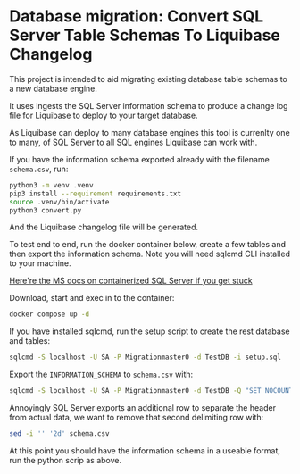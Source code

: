 # Database migration: Convert SQL Server Table Schemas To Liquibase Changelog

This project is intended to aid migrating existing database table schemas to a new database engine.

It uses ingests the SQL Server information schema to produce a change log file for Liquibase to deploy to your target database.

As Liquibase can deploy to many database engines this tool is currenlty one to many, of SQL Server to all SQL engines Liquibase can work with.

If you have the information schema exported already with the filename `schema.csv`, run:

```bash
python3 -m venv .venv
pip3 install --requirement requirements.txt
source .venv/bin/activate 
python3 convert.py
```

And the Liquibase changelog file will be generated.

To test end to end, run the docker container below, create a few tables and then export the information schema. Note you will need sqlcmd CLI installed to your machine.


[Here're the MS docs on containerized SQL Server if you get stuck](
https://learn.microsoft.com/en-us/sql/linux/quickstart-install-connect-docker?view=sql-server-ver16&pivots=cs1-bash)

Download, start and exec in to the container:

```bash
docker compose up -d
```

If you have installed sqlcmd, run the setup script to create the rest database and tables:

```bash
sqlcmd -S localhost -U SA -P Migrationmaster0 -d TestDB -i setup.sql
```

Export the `INFORMATION_SCHEMA` to `schema.csv` with:

```bash
sqlcmd -S localhost -U SA -P Migrationmaster0 -d TestDB -Q "SET NOCOUNT ON; SELECT * FROM INFORMATION_SCHEMA.COLUMNS" -o "schema.csv" -s","
```

Annoyingly SQL Server exports an additional row to separate the header from actual data, we want to remove that second delimiting row with:

```bash
sed -i '' '2d' schema.csv
```

At this point you should have the information schema in a useable format, run the python scrip as above.